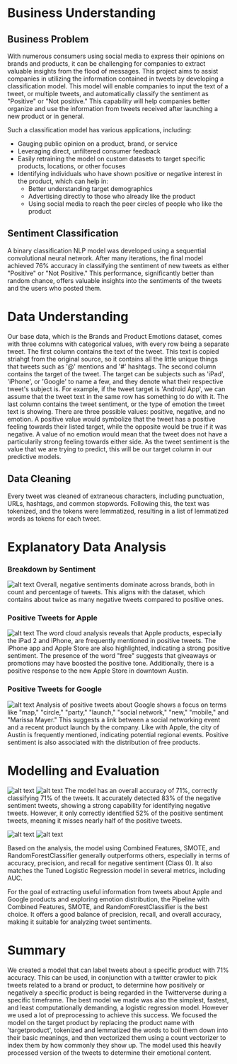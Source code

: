 # Business Understanding

## Business Problem

With numerous consumers using social media to express their opinions on brands and products, it can be challenging for companies to extract valuable insights from the flood of messages. This project aims to assist companies in utilizing the information contained in tweets by developing a classification model. This model will enable companies to input the text of a tweet, or multiple tweets, and automatically classify the sentiment as "Positive" or "Not positive." This capability will help companies better organize and use the information from tweets received after launching a new product or in general.



Such a classification model has various applications, including:

- Gauging public opinion on a product, brand, or service
- Leveraging direct, unfiltered consumer feedback
- Easily retraining the model on custom datasets to target specific products, locations, or other focuses
- Identifying individuals who have shown positive or negative interest in the product, which can help in:
  - Better understanding target demographics
  - Advertising directly to those who already like the product
  - Using social media to reach the peer circles of people who like the product
  
## Sentiment Classification
A binary classification NLP model was developed using a sequential convolutional neural network. After many iterations, the final model achieved 76% accuracy in classifying the sentiment of new tweets as either "Positive" or "Not Positive." This performance, significantly better than random chance, offers valuable insights into the sentiments of the tweets and the users who posted them.

# Data Understanding
Our base data, which is the Brands and Product Emotions dataset, comes with three columns with categorical values, with every row being a separate tweet. The first column contains the text of the tweet. This text is copied striahgt from the original source, so it contains all the little unique things that tweets such as '@' mentions and '#' hashtags. The second column contains the target of the tweet. The target can be subjects such as 'iPad', 'iPhone', or 'Google' to name a few, and they denote what their respective tweet's subject is. For example, if the tweet target is 'Android App', we can assume that the tweet text in the same row has something to do with it. The last column contains the tweet sentiment, or the type of emotion the tweet text is showing. There are three possible values: positive, negative, and no emotion. A positive value would symbolize that the tweet has a positive feeling towards their listed target, while the opposite would be true if it was negative. A value of no emotion would mean that the tweet does not have a particularily strong feeling towards either side. As the tweet sentiment is the value that we are trying to predict, this will be our target column in our predictive models.

## Data Cleaning
Every tweet was cleaned of extraneous characters, including punctuation, URLs, hashtags, and common stopwords. Following this, the text was tokenized, and the tokens were lemmatized, resulting in a list of lemmatized words as tokens for each tweet.

# Explanatory Data Analysis

### Breakdown by Sentiment

![alt text](images/brand_sentiment..JPG)
Overall, negative sentiments dominate across brands, both in count and percentage of tweets. This aligns with the dataset, which contains about twice as many negative tweets compared to positive ones.

### Positive Tweets for Apple

![alt text](images/positive_tweets_apple.JPG)
The word cloud analysis reveals that Apple products, especially the iPad 2 and iPhone, are frequently mentioned in positive tweets. The iPhone app and Apple Store are also highlighted, indicating a strong positive sentiment. The presence of the word "free" suggests that giveaways or promotions may have boosted the positive tone. Additionally, there is a positive response to the new Apple Store in downtown Austin.

### Positive Tweets for Google
![alt text](images/positive_tweets_google.JPG)
Analysis of positive tweets about Google shows a focus on terms like "map," "circle," "party," "launch," "social network," "new," "mobile," and "Marissa Mayer." This suggests a link between a social networking event and a recent product launch by the company. Like with Apple, the city of Austin is frequently mentioned, indicating potential regional events. Positive sentiment is also associated with the distribution of free products.

# Modelling and Evaluation
![alt text](images/count_vectorizer_rf.JPG)
![alt text](images/roc_combined_features.JPG)
The model has an overall accuracy of 71%, correctly classifying 71% of the tweets. It accurately detected 83% of the negative sentiment tweets, showing a strong capability for identifying negative tweets. However, it only correctly identified 52% of the positive sentiment tweets, meaning it misses nearly half of the positive tweets.

![alt text](images/grid_search_lm.JPG)
![alt text](images/lm_roc_curve.JPG)

Based on the analysis, the model using Combined Features, SMOTE, and RandomForestClassifier generally outperforms others, especially in terms of accuracy, precision, and recall for negative sentiment (Class 0). It also matches the Tuned Logistic Regression model in several metrics, including AUC.

For the goal of extracting useful information from tweets about Apple and Google products and exploring emotion distribution, the Pipeline with Combined Features, SMOTE, and RandomForestClassifier is the best choice. It offers a good balance of precision, recall, and overall accuracy, making it suitable for analyzing tweet sentiments.

# Summary
We created a model that can label tweets about a specific product with 71% accuracy. This can be used, in conjunction with a twitter crawler to pick tweets related to a brand or product, to determine how positively or negatively a specific product is being regarded in the Twitterverse during a specific timeframe. The best model we made was also the simplest, fastest, and least computationally demanding, a logistic regression model. However we used a lot of preprocessing to achieve this success. We focused the model on the target product by replacing the product name with 'targetproduct', tokenized and lemmatized the words to boil them down into their basic meanings, and then vectorized them using a count vectorizer to index them by how commonly they show up. The model used this heavily processed version of the tweets to determine their emotional content.

